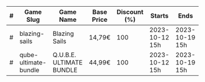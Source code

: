 |#|Game Slug|Game Name|Base Price|Discount (%)|Starts|Ends|
|---|---|---|---|---|---|---|
|#|blazing-sails|Blazing Sails|14,79€|100|2023-10-12 15h|2023-10-19 15h|
|#|qube-ultimate-bundle|Q.U.B.E. ULTIMATE BUNDLE|44,99€|100|2023-10-12 15h|2023-10-19 15h|
